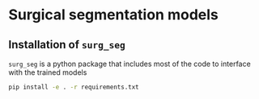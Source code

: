 # Surgical segmentation models

## Installation of `surg_seg`

`surg_seg` is a python package that includes most of the code to interface with the trained models

```bash
pip install -e . -r requirements.txt
```